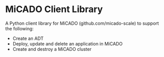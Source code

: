 # MiCADO Client Library

A Python client library for MiCADO (github.com/micado-scale) to support the following:
- Create an ADT
- Deploy, update and delete an application in MiCADO
- Create and destroy a MiCADO cluster
